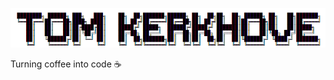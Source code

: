 ![ASCII Art](https://raw.githubusercontent.com/tomkerkhove/tomkerkhove/master/media/ascii-art.png)

Turning coffee into code ☕
